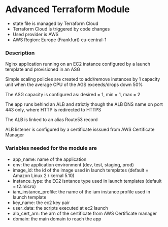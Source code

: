 # Advanced Terraform Module

 * state file is managed by Terraform Cloud
 * Terraform Cloud is triggered by code changes
 * Used provider is AWS
 * AWS Region: Europe (Frankfurt) eu-central-1 


### Description
Nginx application running on an EC2 instance configured by a launch template and provisioned in an ASG

Simple scaling policies are created to add/remove instances by 1 capacity unit when the average CPU of the AGS exceeds/drops down 50%

The ASG capacity is configured as: desired = 1, min = 1, max = 2

The app runs behind an ALB and strictly though the ALB DNS name on port 443 only, where HTTP is redirected to HTTPS

The ALB is linked to an alias Route53 record 

ALB listener is configured by a certificate isssued from AWS Certificate Manager
 

### Variables needed for the module are
 + app_name: name of the application
 + env: the application environment (dev, test, staging, prod)
 + image_id: the id of the image used in launch templates (default = Amazon Linux 2 / kernal 5.10)
 + instance_type: the EC2 isntance type used in launch templates (default = t2.micro)
 + iam_instance_profile: the name of the iam instance profile used in launch template
 + key_name: the ec2 key pair
 + user_data: the scripts executed at ec2 launch
 + alb_cert_arn: the arn of the certificate from AWS Certificate manager
 + domain: the main domain to reach the app